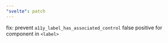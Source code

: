 ```yaml
---
"svelte": patch
---
```


fix: prevent `a11y_label_has_associated_control` false positive for component in `<label>`
